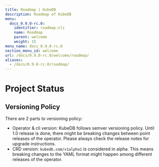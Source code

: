 ```yaml
---
title: Roadmap | KubeDB
description: Roadmap of KubeDB
menu:
  docs_0.9.0-rc.0:
    identifier: roadmap-cli
    name: Roadmap
    parent: welcome
    weight: 15
menu_name: docs_0.9.0-rc.0
section_menu_id: welcome
url: /docs/0.9.0-rc.0/welcome/roadmap/
aliases:
  - /docs/0.9.0-rc.0/roadmap/
---
```


# Project Status

## Versioning Policy

There are 2 parts to versioning policy:

 - Operator & cli version: KubeDB follows semver versioning policy. Until 1.0 release is done, there might be breaking changes between point releases of the operator. Please always check the release notes for upgrade instructions.
 - CRD version: `kubedb.com/v1alpha1` is considered in alpha. This means breaking changes to the YAML format might happen among different releases of the operator.
